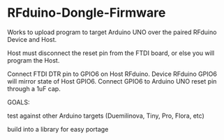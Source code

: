RFduino-Dongle-Firmware
=======================
Works to upload program to target Arduino UNO over the paired RFduino Device and Host.

Host must disconnect the reset pin from the FTDI board, or else you will program the Host.

Connect FTDI DTR pin to GPIO6 on Host RFduino.
Device RFduino GPIO6 will mirror state of Host GPIO6.
Connect GPIO6 to Arduino UNO reset pin through a 1uF cap.

GOALS:
  
  test against other Arduino targets (Duemilinova, Tiny, Pro, Flora, etc)
  
  build into a library for easy portage
